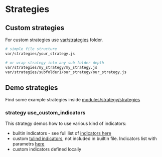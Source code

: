 # Strategies

## Custom strategies

For custom strategies use [var/strategies](var/strategies) folder.

```bash
# simple file structure
var/strategies/your_strategy.js

# or wrap strategy into any sub folder depth
var/strategies/my_strategy/my_strategy.js
var/strategies/subfolder1/our_strategy/our_strategy.js
```

## Demo strategies

Find some example strategies inside [modules/strategy/strategies](modules/strategy/strategies)

### strategy use_custom_indicators

This strategy demos how to use various kind of indicators:

- builtin indicators - see full list of [indicators here](https://github.com/Haehnchen/crypto-trading-bot/blob/bd078b0612bf21e39df027798bec79e03c884024/src/utils/indicators.js#L138)
- custom [tulind indicators](https://www.npmjs.com/package/tulind), not included in builtin file. Indicators list with parametrs [here](https://tulipindicators.org/list)
- custom indicators defined locally
